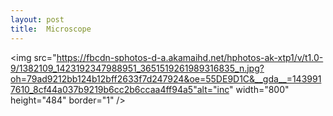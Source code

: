 ```yaml
---
layout: post
title:  Microscope
---
```


<img src="https://fbcdn-sphotos-d-a.akamaihd.net/hphotos-ak-xtp1/v/t1.0-9/1382109_1423192347988951_3651519261989316835_n.jpg?oh=79ad9212bb124b12bff2633f7d247924&oe=55DE9D1C&__gda__=1439917610_8cf44a037b9219b6cc2b6ccaa4ff94a5"alt="inc" width="800" height="484" border="1" />


